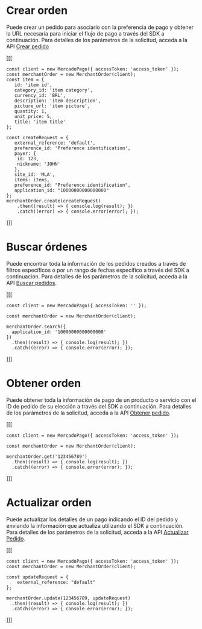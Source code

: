 # Crear orden

Puede crear un pedido para asociarlo con la preferencia de pago y obtener la URL necesaria para iniciar el flujo de pago a través del SDK a continuación. Para detalles de los parámetros de la solicitud, acceda a la API [Crear pedido](/developers/es/reference/merchant_orders/_merchant_orders/post)


[[[
```node
const client = new MercadoPago({ accessToken: 'access_token' });
const merchantOrder = new MerchantOrder(client);
const item = {
   id: 'item id',
   category_id: 'item category',
   currency_id: 'BRL',
   description: 'item description',
   picture_url: 'item picture',
   quantity: 1,
   unit_price: 5,
   title: 'item title'
};

const createRequest = {
   external_reference: 'default',
   preference_id: 'Preference identification',
   payer: {
 	id: 123,
 	nickname: 'JOHN'
   },
   site_id: 'MLA',
   items: items,
   preference_id: "Preference identification",
   application_id: "10000000000000000"
};
merchantOrder.create(createRequest)
    .then((result) => { console.log(result); })
    .catch((error) => { console.error(error); });
```
]]]

# Buscar órdenes

Puede encontrar toda la información de los pedidos creados a través de filtros específicos o por un rango de fechas específico a través del SDK a continuación. Para detalles de los parámetros de la solicitud, acceda a la API [Buscar pedidos](/developers/es/reference/merchant_orders/_merchant_orders_search/get).

[[[
```node
const client = new MercadoPago({ accessToken: '' });

const merchantOrder = new MerchantOrder(client);

merchantOrder.search({
  application_id: '10000000000000000'
})
  .then((result) => { console.log(result); })
  .catch((error) => { console.error(error); });
```
]]]

# Obtener orden

Puede obtener toda la información de pago de un producto o servicio con el ID de pedido de su elección a través del SDK a continuación. Para detalles de los parámetros de la solicitud, acceda a la API [Obtener pedido](/developers/es/reference/merchant_orders/_merchant_orders_id/get).

[[[
```node
const client = new MercadoPago({ accessToken: 'access_token' });

const merchantOrder = new MerchantOrder(client);

merchantOrder.get('123456789')
  .then((result) => { console.log(result); })
  .catch((error) => { console.error(error); });
```
]]]

# Actualizar orden

Puede actualizar los detalles de un pago indicando el ID del pedido y enviando la información que actualiza utilizando el SDK a continuación. Para detalles de los parámetros de la solicitud, acceda a la API [Actualizar Pedido](/developers/es/reference/merchant_orders/_merchant_orders_id/put).

[[[
```node
const client = new MercadoPago({ accessToken: 'access_token' });
const merchantOrder = new MerchantOrder(client);

const updateRequest = {
    external_reference: "default"
};

merchantOrder.update(123456789, updateRequest)
  .then((result) => { console.log(result); })
  .catch((error) => { console.error(error); });
```
]]]
